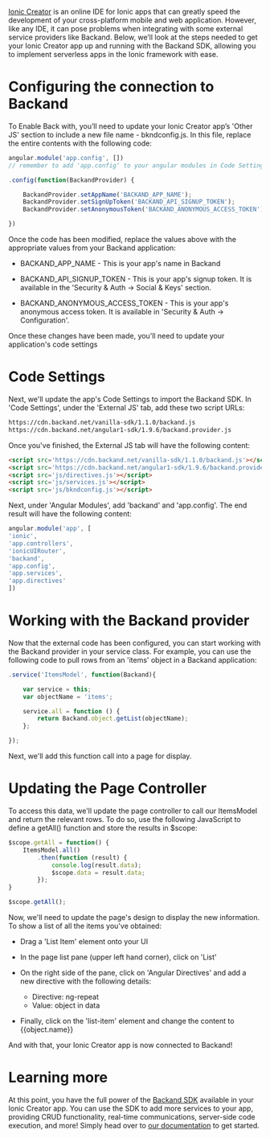 [Ionic Creator](https://creator.ionic.io) is an online IDE for Ionic apps that can greatly speed the development of your cross-platform mobile and web application. However, like any IDE, it can pose problems when integrating with some external service providers like Backand. Below, we’ll look at the steps needed to get your Ionic Creator app up and running with the Backand SDK, allowing you to implement serverless apps in the Ionic framework with ease.

# Configuring the connection to Backand

To Enable Back with, you’ll need to update your Ionic Creator app’s 'Other JS' section to include a new file name - bkndconfig.js. In this file, replace the entire contents with the following code:

```javascript
angular.module('app.config', [])
// remember to add 'app.config' to your angular modules in Code Settings

.config(function(BackandProvider) {

    BackandProvider.setAppName('BACKAND_APP_NAME');
    BackandProvider.setSignUpToken('BACKAND_API_SIGNUP_TOKEN');
    BackandProvider.setAnonymousToken('BACKAND_ANONYMOUS_ACCESS_TOKEN');

})
```

Once the code has been modified, replace the values above with the appropriate values from your Backand application:

* BACKAND_APP_NAME - This is your app's name in Backand

* BACKAND_API_SIGNUP_TOKEN - This is your app's signup token. It is available in the 'Security & Auth -> Social & Keys' section.

* BACKAND_ANONYMOUS_ACCESS_TOKEN - This is your app's anonymous access token. It is available in 'Security & Auth -> Configuration'.

Once these changes have been made, you'll need to update your application's code settings

# Code Settings

Next, we'll update the app's Code Settings to import the Backand SDK. In 'Code Settings', under the 'External JS' tab, add these two script URLs:

```html
https://cdn.backand.net/vanilla-sdk/1.1.0/backand.js
https://cdn.backand.net/angular1-sdk/1.9.6/backand.provider.js
```

Once you've finished, the  External JS tab will have the following content:


```html
<script src='https://cdn.backand.net/vanilla-sdk/1.1.0/backand.js'></script>
<script src='https://cdn.backand.net/angular1-sdk/1.9.6/backand.provider.js'></script>
<script src='js/directives.js'></script>
<script src='js/services.js'></script>
<script src='js/bkndconfig.js'></script>
```

Next, under 'Angular Modules', add 'backand' and 'app.config'. The end result will have the following content:


```javascript
angular.module('app', [
'ionic',
'app.controllers',
'ionicUIRouter',
'backand',
'app.config',
'app.services',
'app.directives'
])
```

# Working with the Backand provider

Now that the external code has been configured, you can start working with the Backand provider in your service class. For example, you can use the following code to pull rows from an 'items' object in a Backand application:


```javascript
.service('ItemsModel', function(Backand){

    var service = this;
    var objectName = 'items';

    service.all = function () {
        return Backand.object.getList(objectName);
    };

});
```

Next, we'll add this function call into a page for display.

# Updating the Page Controller

To access this data, we'll update the page controller to call our ItemsModel and return the relevant rows. To do so, use the following JavaScript to define a getAll() function and store the results in $scope:

```javascript
$scope.getAll = function() {
    ItemsModel.all()
        .then(function (result) {
            console.log(result.data);
            $scope.data = result.data;
        });
}

$scope.getAll();
```

Now, we'll need to update the page's design to display the new information. To  show a list of all the items you've obtained:

* Drag a 'List Item' element onto your UI

* In the page list pane (upper left hand corner), click on 'List'

* On the right side of the pane, click on 'Angular Directives' and add a new directive with the following details:

    * Directive: ng-repeat
    * Value: object in data

* Finally, click on the 'list-item' element and change the content to {{object.name}}

And with that, your Ionic Creator app is now connected to Backand!

# Learning more

At this point, you have the full power of the [Backand SDK](http://docs.backand.com/en/latest/getting_started/vanilla_sdk/index.html) available in your Ionic Creator app. You can use the SDK to add more services to your app, providing CRUD functionality, real-time communications, server-side code execution, and more! Simply head over to [our documentation](http://docs.backand.com) to get started.
